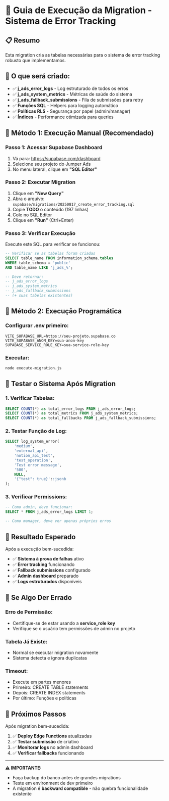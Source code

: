 # 🚀 Guia de Execução da Migration - Sistema de Error Tracking

## 📋 Resumo
Esta migration cria as tabelas necessárias para o sistema de error tracking robusto que implementamos.

## 🎯 O que será criado:
- ✅ **j_ads_error_logs** - Log estruturado de todos os erros
- ✅ **j_ads_system_metrics** - Métricas de saúde do sistema  
- ✅ **j_ads_fallback_submissions** - Fila de submissões para retry
- ✅ **Funções SQL** - Helpers para logging automático
- ✅ **Políticas RLS** - Segurança por papel (admin/manager)
- ✅ **Índices** - Performance otimizada para queries

## 🔧 Método 1: Execução Manual (Recomendado)

### Passo 1: Acessar Supabase Dashboard
1. Vá para: https://supabase.com/dashboard
2. Selecione seu projeto do Jumper Ads
3. No menu lateral, clique em **"SQL Editor"**

### Passo 2: Executar Migration
1. Clique em **"New Query"**
2. Abra o arquivo: `supabase/migrations/20250817_create_error_tracking.sql`
3. Copie **TODO** o conteúdo (197 linhas)
4. Cole no SQL Editor
5. Clique em **"Run"** (Ctrl+Enter)

### Passo 3: Verificar Execução
Execute este SQL para verificar se funcionou:
```sql
-- Verificar se as tabelas foram criadas
SELECT table_name FROM information_schema.tables 
WHERE table_schema = 'public' 
AND table_name LIKE 'j_ads_%';

-- Deve retornar:
-- j_ads_error_logs
-- j_ads_system_metrics  
-- j_ads_fallback_submissions
-- (+ suas tabelas existentes)
```

## 🤖 Método 2: Execução Programática

### Configurar .env primeiro:
```env
VITE_SUPABASE_URL=https://seu-projeto.supabase.co
VITE_SUPABASE_ANON_KEY=sua-anon-key
SUPABASE_SERVICE_ROLE_KEY=sua-service-role-key
```

### Executar:
```bash
node execute-migration.js
```

## 🧪 Testar o Sistema Após Migration

### 1. Verificar Tabelas:
```sql
SELECT COUNT(*) as total_error_logs FROM j_ads_error_logs;
SELECT COUNT(*) as total_metrics FROM j_ads_system_metrics;
SELECT COUNT(*) as total_fallbacks FROM j_ads_fallback_submissions;
```

### 2. Testar Função de Log:
```sql
SELECT log_system_error(
    'medium',
    'external_api', 
    'notion_api_test',
    'test_operation',
    'Test error message',
    '500',
    NULL,
    '{"test": true}'::jsonb
);
```

### 3. Verificar Permissions:
```sql
-- Como admin, deve funcionar:
SELECT * FROM j_ads_error_logs LIMIT 1;

-- Como manager, deve ver apenas próprios erros
```

## 🎉 Resultado Esperado

Após a execução bem-sucedida:

- ✅ **Sistema à prova de falhas** ativo
- ✅ **Error tracking** funcionando  
- ✅ **Fallback submissions** configurado
- ✅ **Admin dashboard** preparado
- ✅ **Logs estruturados** disponíveis

## 🚨 Se Algo Der Errado

### Erro de Permissão:
- Certifique-se de estar usando a **service_role key**
- Verifique se o usuário tem permissões de admin no projeto

### Tabela Já Existe:
- Normal se executar migration novamente
- Sistema detecta e ignora duplicatas

### Timeout:
- Execute em partes menores
- Primeiro: CREATE TABLE statements
- Depois: CREATE INDEX statements  
- Por último: Funções e políticas

## 🔄 Próximos Passos

Após migration bem-sucedida:

1. ✅ **Deploy Edge Functions** atualizadas
2. ✅ **Testar submissão** de criativo
3. ✅ **Monitorar logs** no admin dashboard
4. ✅ **Verificar fallbacks** funcionando

---

**⚠️ IMPORTANTE:** 
- Faça backup do banco antes de grandes migrations
- Teste em environment de dev primeiro
- A migration é **backward compatible** - não quebra funcionalidade existente